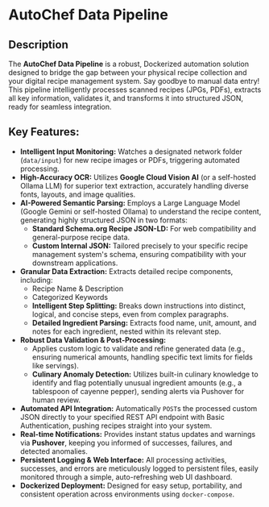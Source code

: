 # AutoChef Data Pipeline

## Description
The **AutoChef Data Pipeline** is a robust, Dockerized automation solution designed to bridge the gap between your physical recipe collection and your digital recipe management system. Say goodbye to manual data entry! This pipeline intelligently processes scanned recipes (JPGs, PDFs), extracts all key information, validates it, and transforms it into structured JSON, ready for seamless integration.

## Key Features:

* **Intelligent Input Monitoring:** Watches a designated network folder (`data/input`) for new recipe images or PDFs, triggering automated processing.
* **High-Accuracy OCR:** Utilizes **Google Cloud Vision AI** (or a self-hosted Ollama LLM) for superior text extraction, accurately handling diverse fonts, layouts, and image qualities.
* **AI-Powered Semantic Parsing:** Employs a Large Language Model (Google Gemini or self-hosted Ollama) to understand the recipe content, generating highly structured JSON in two formats:
    * **Standard Schema.org Recipe JSON-LD:** For web compatibility and general-purpose recipe data.
    * **Custom Internal JSON:** Tailored precisely to your specific recipe management system's schema, ensuring compatibility with your downstream applications.
* **Granular Data Extraction:** Extracts detailed recipe components, including:
    * Recipe Name & Description
    * Categorized Keywords
    * **Intelligent Step Splitting:** Breaks down instructions into distinct, logical, and concise steps, even from complex paragraphs.
    * **Detailed Ingredient Parsing:** Extracts food name, unit, amount, and notes for each ingredient, nested within its relevant step.
* **Robust Data Validation & Post-Processing:**
    * Applies custom logic to validate and refine generated data (e.g., ensuring numerical amounts, handling specific text limits for fields like servings).
    * **Culinary Anomaly Detection:** Utilizes built-in culinary knowledge to identify and flag potentially unusual ingredient amounts (e.g., a tablespoon of cayenne pepper), sending alerts via Pushover for human review.
* **Automated API Integration:** Automatically `POST`s the processed custom JSON directly to your specified REST API endpoint with Basic Authentication, pushing recipes straight into your system.
* **Real-time Notifications:** Provides instant status updates and warnings via **Pushover**, keeping you informed of successes, failures, and detected anomalies.
* **Persistent Logging & Web Interface:** All processing activities, successes, and errors are meticulously logged to persistent files, easily monitored through a simple, auto-refreshing web UI dashboard.
* **Dockerized Deployment:** Designed for easy setup, portability, and consistent operation across environments using `docker-compose`.
